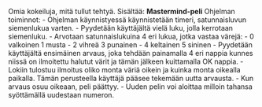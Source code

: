 Omia kokeiluja, mitä tullut tehtyä.
Sisältää:
**Mastermind-peli**
  Ohjelman toiminnot:
    - Ohjelman käynnistyessä käynnistetään timeri, satunnaisluvun siemenlukua varten.
    - Pyydetään käyttäjältä vielä luku, jolla kerrotaan siemenluku.
    - Arvotaan satunnaislukuina 4 eri lukua, jotka vastaa värejä:
      - 0 valkoinen 1 musta
      - 2 vihreä    3 punainen
      - 4 keltainen 5 sininen
    - Pyydetään käyttäjältä ensimäinen arvaus, joka tehdään painamalla 4 eri nappia kunnes 
      niissä on ilmoitettu halutut värit ja tämän jälkeen kuittamalla OK nappia.
    - Lokiin tulostuu ilmoitus oliko monta väriä oikein ja kuinka monta oikealla paikalla.
      Tämän perusteella käyttäjä pääsee tekemään uutta arvausta.
    - Kun arvaus osuu oikeaan, peli päättyy.
    - Uuden pelin voi aloittaa milloin tahansa syöttämällä uudestaan numeron.
